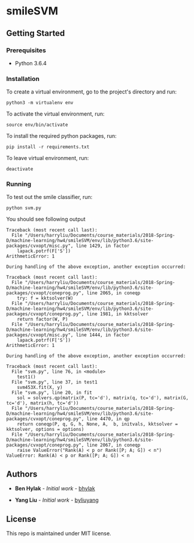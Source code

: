 # smileSVM

## Getting Started

### Prerequisites

- Python 3.6.4

### Installation

To create a virtual environment, go to the project's directory and run:

```
python3 -m virtualenv env
```

To activate the virtual environment, run:

```
source env/bin/activate
```

To install the required python packages, run:

```
pip install -r requirements.txt
```

To leave virtual environment, run:
```
deactivate
```

### Running

To test out the smile classifier, run:

```
python svm.py
```

You should see following output

```
Traceback (most recent call last):
  File "/Users/harryliu/Documents/course_materials/2018-Spring-D/machine-learning/hw4/smileSVM/env/lib/python3.6/site-packages/cvxopt/misc.py", line 1429, in factor
    lapack.potrf(F['S'])
ArithmeticError: 1

During handling of the above exception, another exception occurred:

Traceback (most recent call last):
  File "/Users/harryliu/Documents/course_materials/2018-Spring-D/machine-learning/hw4/smileSVM/env/lib/python3.6/site-packages/cvxopt/coneprog.py", line 2065, in coneqp
    try: f = kktsolver(W)
  File "/Users/harryliu/Documents/course_materials/2018-Spring-D/machine-learning/hw4/smileSVM/env/lib/python3.6/site-packages/cvxopt/coneprog.py", line 1981, in kktsolver
    return factor(W, P)
  File "/Users/harryliu/Documents/course_materials/2018-Spring-D/machine-learning/hw4/smileSVM/env/lib/python3.6/site-packages/cvxopt/misc.py", line 1444, in factor
    lapack.potrf(F['S'])
ArithmeticError: 1

During handling of the above exception, another exception occurred:

Traceback (most recent call last):
  File "svm.py", line 76, in <module>
    test1()
  File "svm.py", line 37, in test1
    svm453X.fit(X, y)
  File "svm.py", line 20, in fit
    sol = solvers.qp(matrix(P, tc='d'), matrix(q, tc='d'), matrix(G, tc='d'), matrix(h, tc='d'))
  File "/Users/harryliu/Documents/course_materials/2018-Spring-D/machine-learning/hw4/smileSVM/env/lib/python3.6/site-packages/cvxopt/coneprog.py", line 4470, in qp
    return coneqp(P, q, G, h, None, A,  b, initvals, kktsolver = kktsolver, options = options)
  File "/Users/harryliu/Documents/course_materials/2018-Spring-D/machine-learning/hw4/smileSVM/env/lib/python3.6/site-packages/cvxopt/coneprog.py", line 2067, in coneqp
    raise ValueError("Rank(A) < p or Rank([P; A; G]) < n")
ValueError: Rank(A) < p or Rank([P; A; G]) < n
```

## Authors

- **Ben Hylak** - *Initial work* - [bhylak](https://github.com/bhylak)

- **Yang Liu** - *Initial work* - [byliuyang](https://github.com/byliuyang)

## License
This repo is maintained under MIT license.